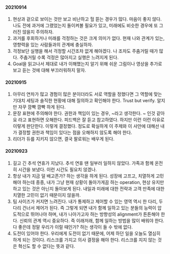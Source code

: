 #### 20210914
1. 현상과 겉으로 보이는 것만 보고 비난하고 헐 뜯는 경우가 많다. 마음이 좋지 않다. 나도 전에 과거에 그랬었는지 돌이켜볼 필요가 있고, 미래에도 비슷한 경우에 또 그러진 않을지 주의하자. 
2. 과거를 후회하거나 미래를 걱정하는 것은 크게 의미가 없다. 현재 나와 관계가 있는, 영향력을 있는 사람들과의 관계에 충실하자.
3. 걱정보단 실행을 해서 걱정할 시간조차 없게 해야겠다. 나 조차도 주춤거릴 때가 많다. 주춤거릴 수록 걱정은 많아지고 실행은 느려지게 된다. 
4. Goal을 읽고나서 제대로 내가 이해했는지 알기 위해 쉬운 그림이나 영상을 추가로 보고 듣는 것에 대해 부끄러워하지 말자. 

#### 20210915
1. 아무리 연차가 많고 경험이 많은 분이더라도 서로 역할을 정했다면 그 역할에 맞는 기대치 세팅과 솔직한 현황에 대해 질의하고 확인해야 한다. Trust but verify. 알지만 자꾸 깜빡 깜빡 하게 된다. 
2. 문장 표현에 주의해야 한다. 권한과 책임이 있는 경우, ~라고 생각한다. ~ 인것 같아요 라고 표현하면 오해한다. 피드백은 잘 듣고 참고하였다. 하지만 이런 이런 이유로 이렇게 판단한다. 이렇게 결정했다. 정도로 확실하게 이 주제와 이 사안에 대해선 내가 결정할 권한과 책임이 있다는 점을 오해하지 않도록 해야 한다. 
3. 리더가 듀를 지키지 않으면, 결국 팔로워는 배우게 된다. 

#### 20210923
1. 길고 긴 추석 연휴가 지났다. 추석 연휴 땐 일부러 일하지 않았다. 가족과 함께 온전히 시간을 보냈다. 이런 시간도 필요치 않겠나. 
2. 항상 내가 지금 덜 배고픈가? 하는 생각을 하게 된다. 성장에 고프고, 치열하게 고민해야 하는데 종종, 내가 그냥 현재 상황이 돌아가게끔 하는 operation, 현상 유지만 하고 있는 것은 아닌지 돌아보게 된다. 내일과 미래에 대한 전략과 고객 만족에 대한 치열한 고민이 없기 때문이지 않을까. 
3. 팀 사이즈가 커지면 느려진다. 내가 통제하고 제어할 수 있는 영역 역시 한 다리, 두 다리 건너서 제어가 된다. 즉 그렇게 되면 내가 함께 일하고 있는 분들의 능력이 압도적으로 뛰어나야 하며, 내가 나아가고자 하는 방향성의 alignment가 튼튼해야 한다. 신뢰의 관계 역시 중요하다. 즉 이래저래, 함께 일하는 방법을 많이 배워야 한다. 다 좋은데 정말 우리가 이럴 때인가? 하는 생각이 들 수 밖에 없다. 
4. 도전이 있어야 한다. 우리에게 도전이 없기 때문에, 어제 하던 일을 오늘도 열심히 하게 되는 것이다. 리스크를 가지고 의사 결정을 해야 한다. 리스크를 지지 않는 것은 혁신도 할 수 없다는 뜻과 같다. 
